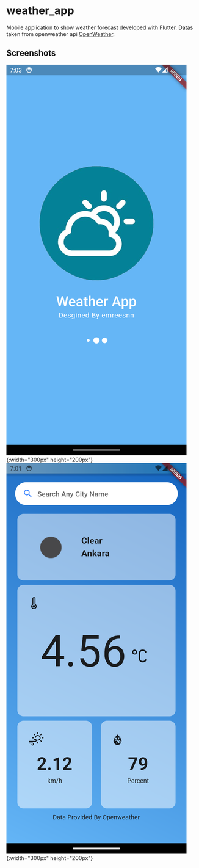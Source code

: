 # weather_app

Mobile application to show weather forecast developed with Flutter.
Datas taken from openweather api [OpenWeather](https://openweathermap.org/).

## Screenshots
![Loading page](Screenshot_1703012582.png){:width="300px" height="200px"}
![Main Page](Screenshot_1703012506.png){:width="300px" height="200px"}


